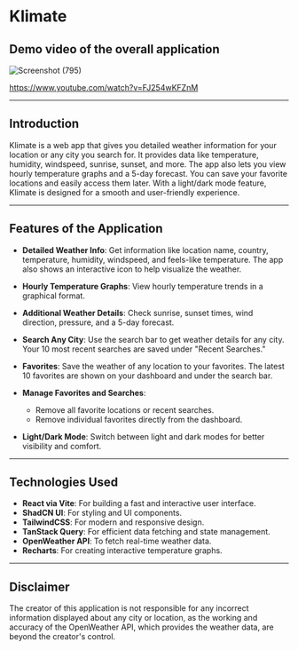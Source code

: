 # Klimate

## Demo video of the overall application

![Screenshot (795)](https://github.com/user-attachments/assets/bb8fefa5-ac00-42cd-8007-114b7cff0102)

https://www.youtube.com/watch?v=FJ254wKFZnM

---

## Introduction

Klimate is a web app that gives you detailed weather information for your location or any city you search for. It provides data like temperature, humidity, windspeed, sunrise, sunset, and more. The app also lets you view hourly temperature graphs and a 5-day forecast. You can save your favorite locations and easily access them later. With a light/dark mode feature, Klimate is designed for a smooth and user-friendly experience.

---

## Features of the Application

- **Detailed Weather Info**: Get information like location name, country, temperature, humidity, windspeed, and feels-like temperature. The app also shows an interactive icon to help visualize the weather.

- **Hourly Temperature Graphs**: View hourly temperature trends in a graphical format.

- **Additional Weather Details**: Check sunrise, sunset times, wind direction, pressure, and a 5-day forecast.

- **Search Any City**: Use the search bar to get weather details for any city. Your 10 most recent searches are saved under "Recent Searches."

- **Favorites**: Save the weather of any location to your favorites. The latest 10 favorites are shown on your dashboard and under the search bar.

- **Manage Favorites and Searches**: 
  - Remove all favorite locations or recent searches.
  - Remove individual favorites directly from the dashboard.

- **Light/Dark Mode**: Switch between light and dark modes for better visibility and comfort.

---

## Technologies Used

- **React via Vite**: For building a fast and interactive user interface.
- **ShadCN UI**: For styling and UI components.
- **TailwindCSS**: For modern and responsive design.
- **TanStack Query**: For efficient data fetching and state management.
- **OpenWeather API**: To fetch real-time weather data.
- **Recharts**: For creating interactive temperature graphs.

---

## Disclaimer

The creator of this application is not responsible for any incorrect information displayed about any city or location, as the working and accuracy of the OpenWeather API, which provides the weather data, are 
beyond the creator's control.
